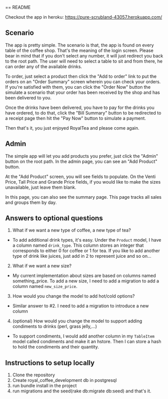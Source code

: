 == README

Checkout the app in heroku: https://pure-scrubland-43057.herokuapp.com/

## Scenario

The app is pretty simple. The scenario is that, the app is found on every table of the coffee shop. That's the meaning of the login screen. Please bear in mind that if you don't select any number, it will just redirect you back to the root path. The user will need to select a table to sit and from there, he can order any of the available drinks.

To order, just select a product then click the "Add to order" link to put the orders on an "Order Summary" screen wherein you can check your orders. If you're satisfied with them, you can click the "Order Now" button the simulate a scenario that your order has been received by the shop and has been delivered to you.

Once the drinks have been delivered, you have to pay for the drinks you have ordered, to do that, click the "Bill Summary" button to be redirected to a receipt page then hit the "Pay Now" button to simulate a payment.

Then that's it, you just enjoyed RoyalTea and please come again.

## Admin

The simple app will let you add products you prefer, just click the "Admin" button on the root path. In the admin page, you can see an "Add Product" button.

At the "Add Product" screen, you will see fields to populate. On the Venti Price, Tall Price and Grande Price fields, if you would like to make the sizes unavailable, just leave them blank.

In this page, you can also see the summary page. This page tracks all sales and groups them by day.

## Answers to optional questions
1. What if we want a new type of coffee, a new type of tea?
  - To add additional drink types, it's easy. Under the `Product` model, I have a column named `drink_type`. This column stores an integer that corresponds to either 0 for coffee or 1 for tea. If you like to add another type of drink like juices, just add in 2 to represent juice and so on...

2. What if we want a new size?
  - My current implementation about sizes are based on columns named something_price. To add a new size, I need to add a migration to add a column named `new_size_price`.

3. How would you change the model to add hot/cold options?
 - Similar answer to #2. I need to add a migration to introduce a new column

4. (optional) How would you change the model to support adding condiments to drinks (perl, grass jelly,...)
  - To support condiments, I would add another column in my `TableItem` model called condiments and make it an hstore. Then I can store a hash to hold the condiments and their quantity.

## Instructions to setup locally

1. Clone the repository
2. Create royal_coffee_development db in postgresql
3. run bundle install in the project
4. run migrations and the seed(rake db:migrate db:seed) and that's it.